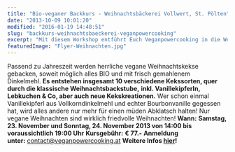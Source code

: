 ```yaml
---
title: "Bio-veganer Backkurs - Weihnachtsbäckerei Vollwert, St. Pölten"
date: "2013-10-09 10:01:20"
modified: "2016-01-19 14:48:51"
slug: "backkurs-weihnachtsbaeckerei-veganpowercooking"
excerpt: "Mit diesem Workshop entführt Euch Veganpowercooking in die Welt der süßen veganen Köstlichkeiten. Der Fokus liegt auf vollwertigen Weihnachtsbäckereien aus biologischen Zutaten."
featuredImage: "Flyer-Weihnachten.jpg"
---
```


Passend zu Jahreszeit werden herrliche vegane Weihnachtskekse gebacken, soweit möglich alles BIO und mit frisch gemahlenem Dinkelmehl. **Es entstehen insgesamt 10 verschiedene Kekssorten, quer durch die klassische Weihnachtsbackstube,** **inkl. Vanillekipferln, Lebkuchen & Co, aber auch neue Kekskreationen.** Wer schon einmal Vanillekipferl aus Vollkorndinkelmehl und echter Bourbonvanille gegessen hat, wird alles andere nur mehr für einen müden Abklatsch halten! Nur vegane Weihnachten sind wirklich friedvolle Weihnachten! **Wann:** **Samstag, 23. November und Sonntag, 24. November 2013 von 14:00 bis voraussichtlich 19:00 Uhr** **Kursgebühr:** **€ 77.-** **Anmeldung unter:** [contact@veganpowercooking.at](mailto:contact@veganpowercooking.at) **Weitere Infos [hier](http://www.veganpowercooking.at/vegane-koch-und-backkurse/veganer-backkurs-weihnachtsb%C3%A4ckerei/)!**